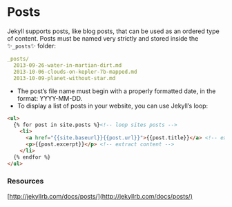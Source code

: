 # Posts
Jekyll supports posts, like blog posts, that can be used as an ordered type of content.
Posts must be named very strictly and stored inside the ✨`_posts`✨ folder:

```YAML
_posts/
  2013-09-26-water-in-martian-dirt.md
  2013-10-06-clouds-on-kepler-7b-mapped.md
  2013-10-09-planet-without-star.md
```
- The post’s file name must begin with a properly formatted date, in the format: YYYY-MM-DD.
- To display a list of posts in your website, you can use Jekyll’s loop:

```html
<ul>
  {% for post in site.posts %}<!-- loop sites posts -->
    <li>
      <a href="{{site.baseurl}}{{post.url}}">{{post.title}}</a> <!-- extract url and title (always ref baseURL) -->
      <p>{{post.excerpt}}</p> <!-- extract content -->
    </li>
  {% endfor %}
</ul>
```

### Resources
[http://jekyllrb.com/docs/posts/](http://jekyllrb.com/docs/posts/)
